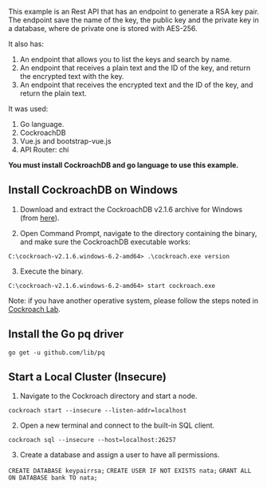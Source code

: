 This example is an Rest API that has an endpoint to generate a RSA key pair. The endpoint save the name of the key, the public key and the private key in a database, where de private one is stored with AES-256.

It also has:

1. An endpoint that allows you to list the keys and search by name.
2. An endpoint that receives a plain text and the ID of the key, and return the encrypted text with the key.
3. An endpoint that receives the encrypted text and the ID of the key, and return the plain text.

It was used:
1. Go language.
2. CockroachDB
3. Vue.js and bootstrap-vue.js
4. API Router: chi

**You must install CockroachDB and go language to use this example.**

## Install CockroachDB on Windows

1. Download and extract the CockroachDB v2.1.6 archive for Windows (from [here](https://www.cockroachlabs.com/docs/v2.1/install-cockroachdb-windows.html)).

2. Open Command Prompt, navigate to the directory containing the binary, and make sure the CockroachDB executable works:

`C:\cockroach-v2.1.6.windows-6.2-amd64> .\cockroach.exe version`

3. Execute the binary.

`C:\cockroach-v2.1.6.windows-6.2-amd64> start cockroach.exe`

Note: if you have another operative system, please follow the steps noted in [Cockroach Lab](https://www.cockroachlabs.com/docs/v2.1/install-cockroachdb-windows.html).

## Install the Go pq driver

`go get -u github.com/lib/pq`

## Start a Local Cluster (Insecure)

1. Navigate to the Cockroach directory and start a node.

`cockroach start --insecure --listen-addr=localhost`

2. Open a new terminal and connect to the built-in SQL client.

`cockroach sql --insecure --host=localhost:26257`

3. Create a database and assign a user to have all permissions.

`CREATE DATABASE keypairrsa;`
`CREATE USER IF NOT EXISTS nata;`
`GRANT ALL ON DATABASE bank TO nata;`
